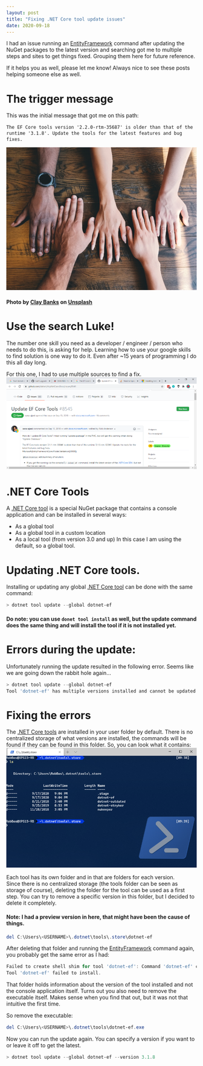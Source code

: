 ```yaml
---
layout: post
title: "Fixing .NET Core tool update issues"
date: 2020-09-18
---
```


I had an issue running an  [EntityFramework](https://docs.microsoft.com/en-us/ef/?WT.mc_id=DOP-MVP-5003719) command after updating the NuGet packages to the latest version and searching got me to multiple steps and sites to get things fixed. Grouping them here for future reference. 

If it helps you as well, please let me know! Always nice to see these posts helping someone else as well.

# The trigger message
This was the initial message that got me on this path:
```
The EF Core tools version '2.2.0-rtm-35687' is older than that of the runtime '3.1.8'. Update the tools for the latest features and bug fixes.
```

![Image of hands](/images/20200918/clay-banks-LjqARJaJotc-unsplash.jpg)
#### <span>Photo by <a href="https://unsplash.com/@claybanks?utm_source=unsplash&amp;utm_medium=referral&amp;utm_content=creditCopyText">Clay Banks</a> on <a href="https://unsplash.com/?utm_source=unsplash&amp;utm_medium=referral&amp;utm_content=creditCopyText">Unsplash</a></span>  

# Use the search Luke!
The number one skill you need as a developer / engineer / person who needs to do this, is asking for help. Learning how to use your google skills to find solution is one way to do it. Even after ~15 years of programming I do this all day long.  

For this one, I had to use multiple sources to find a fix.
![Image of all the tabs to get this figured out](/images/20200918/20200918_01_SearchResults.png)

# .NET Core Tools
A [.NET Core tool](https://docs.microsoft.com/en-us/dotnet/core/tools/global-tools?WT.mc_id=DOP-MVP-5003719) is a special NuGet package that contains a console application and can be installed in several ways:
* As a global tool
* As a global tool in a custom location
* As a local tool (from version 3.0 and up)
In this case I am using the default, so a global tool. 

# Updating .NET Core tools.
Installing or updating any global [.NET Core tool](https://docs.microsoft.com/en-us/dotnet/core/tools/global-tools?WT.mc_id=DOP-MVP-5003719#update-a-tool) can be done with the same command: 
``` powershell
> dotnet tool update --global dotnet-ef
```
#### Do note: you can use `donet tool install` as well, but the update command does the same thing and will install the tool if it is not installed yet.

# Errors during the update:
Unfortunately running the update resulted in the following error. Seems like we are going down the rabbit hole again...
``` powershell
> dotnet tool update --global dotnet-ef
Tool 'dotnet-ef' has multiple versions installed and cannot be updated.
```

# Fixing the errors
The [.NET Core tools](https://docs.microsoft.com/en-us/dotnet/core/tools/global-tools?WT.mc_id=DOP-MVP-5003719) are installed in your user folder by default. There is no centralized storage of what versions are installed, the commands will be found if they can be found in this folder. So, you can look what it contains:  
![](/images/20200918/20200918_02_NET_Tools.png)

Each tool has its own folder and in that are folders for each version.  
Since there is no centralized storage (the tools folder can be seen as storage of course), deleting the folder for the tool can be used as a first step. You can try to remove a specific version in this folder, but I decided to delete it completely. 
#### Note: I had a preview version in here, that might have been the cause of things.
``` powershell
del C:\Users\<USERNAME>\.dotnet\tools\.store\dotnet-ef
``` 

After deleting that folder and running the [EntityFramework](https://docs.microsoft.com/en-us/ef/?WT.mc_id=DOP-MVP-5003719) command again, you probably get the same error as I had:
``` powershell
Failed to create shell shim for tool 'dotnet-ef': Command 'dotnet-ef' conflicts with an existing command from another tool.
Tool 'dotnet-ef' failed to install.
```
That folder holds information about the version of the tool installed and not the console application itself.
Turns out you also need to remove the executable itself. Makes sense when you find that out, but it was not that intuitive the first time.

So remove the executable:
``` powershell
del C:\Users\<USERNAME>\.dotnet\tools\dotnet-ef.exe
```

Now you can run the update again. You can specify a version if you want to or leave it off to get the latest.
``` powershell
> dotnet tool update --global dotnet-ef --version 3.1.8
```